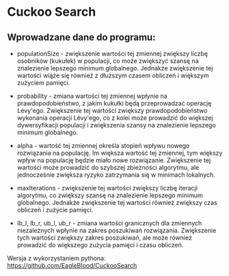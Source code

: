 # Cuckoo Search
 
## Wprowadzane dane do programu:

* populationSize - zwiększenie wartości tej zmiennej zwiększy liczbę osobników (kukułek) w populacji, co może zwiększyć szansę na znalezienie lepszego minimum globalnego. Jednakże zwiększenie tej wartości wiąże się również z dłuższym czasem obliczeń i większym zużyciem pamięci.

* probability - zmiana wartości tej zmiennej wpłynie na prawdopodobieństwo, z jakim kukułki będą przeprowadzać operację Lévy'ego. Zwiększenie tej wartości zwiększy prawdopodobieństwo wykonania operacji Lévy'ego, co z kolei może prowadzić do większej dywersyfikacji populacji i zwiększenia szansy na znalezienie lepszego minimum globalnego.

* alpha - wartość tej zmiennej określa stopień wpływu nowego rozwiązania na populację. Im większa wartość tej zmiennej, tym większy wpływ na populację będzie miało nowe rozwiązanie. Zwiększenie tej wartości może prowadzić do szybszej zbieżności algorytmu, ale jednocześnie zwiększa ryzyko zatrzymania się w minimach lokalnych.

* maxIterations - zwiększenie tej wartości zwiększy liczbę iteracji algorytmu, co zwiększy szansę na znalezienie lepszego minimum globalnego. Jednakże zwiększenie tej wartości również zwiększy czas obliczeń i zużycie pamięci.

* lb_l, lb_r, ub_l, ub_r - zmiana wartości granicznych dla zmiennych niezależnych wpłynie na zakres poszukiwań rozwiązania. Zwiększenie tych wartości zwiększy zakres poszukiwań, ale może również prowadzić do większego zużycia pamięci i czasu obliczeń.

Wersja z wykorzystaniem pythona: https://github.com/EagleBlood/CuckooSearch
